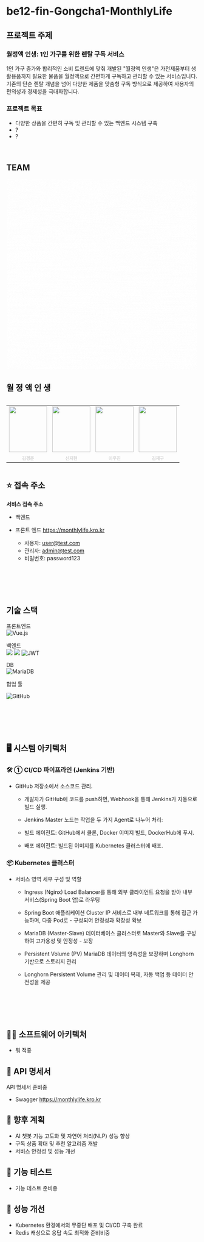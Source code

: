 # be12-fin-Gongcha1-MonthlyLife


## 프로젝트 주제

### 월정액 인생: 1인 가구를 위한 렌탈 구독 서비스

1인 가구 증가와 합리적인 소비 트렌드에 맞춰 개발된 "월정액 인생"은 가전제품부터 생활용품까지 필요한 물품을 월정액으로 간편하게 구독하고 관리할 수 있는 서비스입니다. 기존의 단순 렌탈 개념을 넘어 다양한 제품을 맞춤형 구독 방식으로 제공하여 사용자의 편의성과 경제성을 극대화합니다.

### 프로젝트 목표

- 다양한 상품을 간편히 구독 및 관리할 수 있는 백엔드 시스템 구축
- ?
- ?




<br>


## TEAM

<div align="center">
  <img src="./assets/images/월정액%20인생.gif" alt="팀 이미지" />
</div>


##  월 정 액 인 생
<div style="display: flex; justify-content: center;">
  <table align="center">
    <tbody>
      <tr>
        <td align="center">
          <a href="https://github.com/museongkim0" style="text-decoration: none; color: lightgray;">
            <img src="https://i.namu.wiki/i/FgRvYsirraMEiQVb582pfenhZBYTUC6m4N4eQbzHOwr09jUKZMkbRhry-t4jHDUw9sPOCKfRWCgu6ubeBU2GmQ.gif" width="100px;" height="120px;" background-size="cover;" alt=""/><br />
            <sub><b>  김경준</b></sub>
          </a><br />
        </td>
        <td align="center">
          <a href="https://github.com/kuj7882" style="text-decoration: none; color: lightgray;">
            <img src="https://i.namu.wiki/i/8wUNYOFiU0KQem2XbLBTkTmgGg4knQ1_xAxhTh2Yl6E0OUbwJKCNXuO32wS48LTPfXT1U3hzEmclYUhu0kOg3GBu7VFfhN-larrInwpPz2Bc6OIplUQSvQy2sMz4gMUmPxcxCsZZ_XFaOLpXsp363Q.webp" height="120px" width="100px;" alt=""/><br />
            <sub><b>  신지현</b></sub>
          </a><br />
        </td>
        <td align="center">
          <a href="https://github.com/leewoojin12" style="text-decoration: none; color: lightgray;">
            <img src="https://i.namu.wiki/i/OOrcrlumPF7y0fWMNwJGrUw29c5kJ9qtpPbLsKlKOV2OVBH3Y3j3hg9FWPNy3kCvTUMgHD68wTF2k3OscKuTtw.webp"  height="120px" width="100px;" alt=""/><br />
            <sub><b>  이우진</b></sub>
          </a><br />
        </td>
        <td align="center">
          <a href="https://github.com/gunha0405" style="text-decoration: none; color: lightgray;">
            <img src="https://i.namu.wiki/i/GlPkp9Dy4UIg4_LiRXKtZ2g5V-NsjY3LZi8k6WT6N3lQIHIKz8EaNESQLfZfV7lDi4E7k-VloLwSHDr21bQxVg.webp" height="120px" width="100px;" alt=""/><br />
            <sub><b>  김재구</b></sub>
          </a><br />
        </td>
      </tr>
    </tbody>
  </table>
</div>


## ⭐ 접속 주소

**서비스 접속 주소**
- 백엔드

- 프론트 엔드 https://monthlylife.kro.kr

    - 사용자: [user@test.com](mailto\:user@test.com)
    - 관리자: [admin@test.com](mailto\:admin@test.com)
    - 비밀번호: password123

<br>


<br>

<br>


<br>

## 기술 스택

프론트엔드  
![Vue.js](https://img.shields.io/badge/vue.js-%2335495e.svg?style=for-the-badge&logo=vuedotjs&logoColor=%234FC08D)


백엔드  
![](https://img.shields.io/badge/Spring%20Boot-6DB33F?style=for-the-badge&logo=Spring-Boot&logoColor=white) ![](https://img.shields.io/badge/Spring_Security-6DB33F?style=for-the-badge&logo=Spring-Security&logoColor=white) ![JWT](https://img.shields.io/badge/JWT-%232F7D32.svg?style=for-the-badge&logo=json-web-tokens&logoColor=white)

DB<br>
![MariaDB](https://img.shields.io/badge/MariaDB-003545?style=for-the-badge&logo=mariadb&logoColor=white)

협업 툴

![GitHub](https://img.shields.io/badge/github-%23121011.svg?style=for-the-badge&logo=github&logoColor=white)

<br>


<br>

<br>


<br>

## 🖥️ 시스템 아키텍처

### 🛠️ ① CI/CD 파이프라인 (Jenkins 기반)

- GitHub 저장소에서 소스코드 관리.

    - 개발자가 GitHub에 코드를 push하면, Webhook을 통해 Jenkins가 자동으로 빌드 실행.

    - Jenkins Master 노드는 작업을 두 가지 Agent로 나누어 처리:

    - 빌드 에이전트: GitHub에서 클론, Docker 이미지 빌드, DockerHub에 푸시.

    - 배포 에이전트: 빌드된 이미지를 Kubernetes 클러스터에 배포.



### 📦 Kubernetes 클러스터
- 서비스 영역	세부 구성 및 역할

    - Ingress (Nginx)	Load Balancer를 통해 외부 클라이언트 요청을 받아 내부 서비스(Spring Boot    앱)로 라우팅

    - Spring Boot 애플리케이션	Cluster IP 서비스로 내부 네트워크를 통해 접근 가능하며, 다중    Pod로 - 구성되어 안정성과 확장성 확보

    - MariaDB (Master-Slave)	데이터베이스 클러스터로 Master와 Slave를 구성하여 고가용성 및   안정성 - 보장

    - Persistent Volume (PV)	MariaDB 데이터의 영속성을 보장하며 Longhorn 기반으로 스토리지   관리

    - Longhorn	Persistent Volume 관리 및 데이터 복제, 자동 백업 등 데이터 안전성을 제공

<br>


<br>

<br>


<br>


## 👩‍💻 소프트웨어 아키텍처


- 뭐 적죵
<!-- - 효율적이고 독립적인 마이크로서비스 설계
- GPT API를 연동한 챗봇 기능 구현(MCP 서버 적용) -->

## 📃 API 명세서

API 명세서 준비중
- Swagger  https://monthlylife.kro.kr

## 🚀 향후 계획

- AI 챗봇 기능 고도화 및 자연어 처리(NLP) 성능 향상
- 구독 상품 확대 및 추천 알고리즘 개발
- 서비스 안정성 및 성능 개선

## 🔎 기능 테스트

- 기능 테스트 준비중

## 🚀 성능 개선

- Kubernetes 환경에서의 무중단 배포 및 CI/CD 구축 완료
- Redis 캐싱으로 응답 속도 최적화 준비비중

